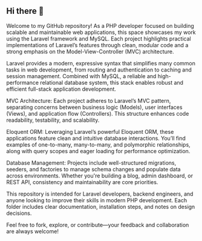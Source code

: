 ## Hi there 👋

Welcome to my GitHub repository! As a PHP developer focused on building scalable and maintainable web applications, this space showcases my work using the Laravel framework and MySQL. Each project highlights practical implementations of Laravel’s features through clean, modular code and a strong emphasis on the Model-View-Controller (MVC) architecture.

Laravel provides a modern, expressive syntax that simplifies many common tasks in web development, from routing and authentication to caching and session management. Combined with MySQL, a reliable and high-performance relational database system, this stack enables robust and efficient full-stack application development.

MVC Architecture: Each project adheres to Laravel’s MVC pattern, separating concerns between business logic (Models), user interfaces (Views), and application flow (Controllers). This structure enhances code readability, testability, and scalability.

Eloquent ORM: Leveraging Laravel’s powerful Eloquent ORM, these applications feature clean and intuitive database interactions. You’ll find examples of one-to-many, many-to-many, and polymorphic relationships, along with query scopes and eager loading for performance optimization.

Database Management: Projects include well-structured migrations, seeders, and factories to manage schema changes and populate data across environments. Whether you're building a blog, admin dashboard, or REST API, consistency and maintainability are core priorities.

This repository is intended for Laravel developers, backend engineers, and anyone looking to improve their skills in modern PHP development. Each folder includes clear documentation, installation steps, and notes on design decisions.

Feel free to fork, explore, or contribute—your feedback and collaboration are always welcome!
